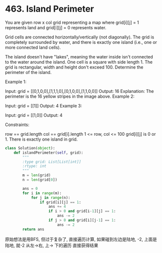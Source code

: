 # 463. Island Perimeter


You are given row x col grid representing a map where grid[i][j] = 1 represents land and grid[i][j] = 0 represents water.

Grid cells are connected horizontally/vertically (not diagonally). The grid is completely surrounded by water, and there is exactly one island (i.e., one or more connected land cells).

The island doesn't have "lakes", meaning the water inside isn't connected to the water around the island. One cell is a square with side length 1. The grid is rectangular, width and height don't exceed 100. Determine the perimeter of the island.

 

Example 1:


Input: grid = [[0,1,0,0],[1,1,1,0],[0,1,0,0],[1,1,0,0]]
Output: 16
Explanation: The perimeter is the 16 yellow stripes in the image above.
Example 2:

Input: grid = [[1]]
Output: 4
Example 3:

Input: grid = [[1,0]]
Output: 4
 

Constraints:

row == grid.length
col == grid[i].length
1 <= row, col <= 100
grid[i][j] is 0 or 1.
There is exactly one island in grid.


```python
class Solution(object):
    def islandPerimeter(self, grid):
        """
        :type grid: List[List[int]]
        :rtype: int
        """
        m = len(grid)
        n = len(grid[0])

        ans = 0
        for i in range(m):
            for j in range(n):
                if grid[i][j] == 1:
                    ans += 4
                    if i > 0 and grid[i-1][j] == 1:
                        ans -= 2
                    if j > 0 and grid[i][j-1] == 1:
                        ans -= 2
        return ans

```

原始想法是用BFS, 但过于复杂了, 直接遍历计算, 如果碰到左边是陆地, -2, 上面是陆地, 就-2 从左->右, 上-> 下的遍历
直接获得结果